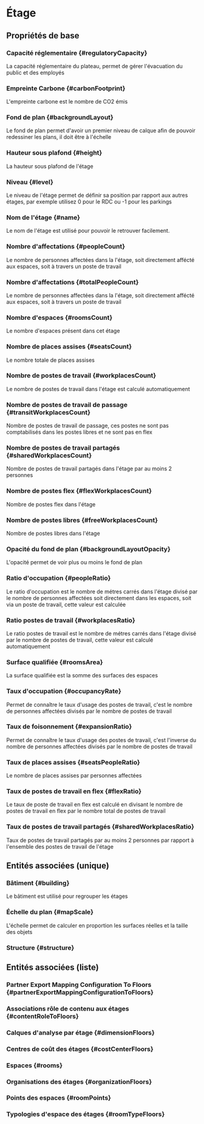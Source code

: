 # Étage
<!--- THIS FILE IS GENERATED PLEASE DO NOT EDIT IT DIRECTLY --->



## Propriétés de base

### Capacité réglementaire {#regulatoryCapacity}
        
La capacité réglementaire du plateau, permet de gérer l'évacuation du public et des employés
### Empreinte Carbone {#carbonFootprint}
        
L'empreinte carbone est le nombre de CO2 émis
### Fond de plan {#backgroundLayout}
        
Le fond de plan permet d'avoir un premier niveau de calque afin de pouvoir redessiner les plans, il doit être à l'échelle
### Hauteur sous plafond {#height}
        
La hauteur sous plafond de l'étage
### Niveau {#level}
        
Le niveau de l'étage permet de définir sa position par rapport aux autres étages, par exemple utilisez 0 pour le RDC ou -1 pour les parkings
### Nom de l'étage {#name}
        
Le nom de l'étage est utilisé pour pouvoir le retrouver facilement.
### Nombre d'affectations {#peopleCount}
        
Le nombre de personnes affectées dans la l'étage, soit directement affécté aux espaces, soit à travers un poste de travail
### Nombre d'affectations {#totalPeopleCount}
        
Le nombre de personnes affectées dans la l'étage, soit directement affécté aux espaces, soit à travers un poste de travail
### Nombre d'espaces {#roomsCount}
        
Le nombre d'espaces présent dans cet étage
### Nombre de places assises {#seatsCount}
        
Le nombre totale de places assises
### Nombre de postes de travail {#workplacesCount}
        
Le nombre de postes de travail dans l'étage est calculé automatiquement
### Nombre de postes de travail de passage {#transitWorkplacesCount}
        
Nombre de postes de travail de passage, ces postes ne sont pas comptabilisés dans les postes libres et ne sont pas en flex
### Nombre de postes de travail partagés {#sharedWorkplacesCount}
        
Nombre de postes de travail partagés dans l'étage par au moins 2 personnes
### Nombre de postes flex {#flexWorkplacesCount}
        
Nombre de postes flex dans l'étage
### Nombre de postes libres {#freeWorkplacesCount}
        
Nombre de postes libres dans l'étage
### Opacité du fond de plan {#backgroundLayoutOpacity}
        
L'opacité permet de voir plus ou moins le fond de plan
### Ratio d'occupation {#peopleRatio}
        
Le ratio d'occupation est le nombre de métres carrés dans l'étage divisé par le nombre de personnes affectées soit directement dans les espaces, soit via un poste de travail, cette valeur est calculée
### Ratio postes de travail {#workplacesRatio}
        
Le ratio postes de travail est le nombre de métres carrés dans l'étage divisé par le nombre de postes de travail, cette valeur est calculé automatiquement
### Surface qualifiée {#roomsArea}
        
La surface qualifiée est la somme des surfaces des espaces
### Taux d'occupation {#occupancyRate}
        
Permet de connaître le taux d'usage des postes de travail, c'est le nombre de personnes affectées divisés par le nombre de postes de travail
### Taux de foisonnement {#expansionRatio}
        
Permet de connaître le taux d'usage des postes de travail, c'est l'inverse du nombre de personnes affectées divisés par le nombre de postes de travail
### Taux de places assises {#seatsPeopleRatio}
        
Le nombre de places assises par personnes affectées
### Taux de postes de travail en flex {#flexRatio}
        
Le taux de poste de travail en flex est calculé en divisant le nombre de postes de travail en flex par le nombre total de postes de travail
### Taux de postes de travail partagés {#sharedWorkplacesRatio}
        
Taux de postes de travail partagés par au moins 2 personnes par rapport à l'ensemble des postes de travail de l'étage

## Entités associées (unique)

### Bâtiment {#building}
        
Le bâtiment est utilisé pour regrouper les étages
### Échelle du plan {#mapScale}
        
L'échelle permet de calculer en proportion les surfaces réelles et la taille des objets
### Structure {#structure}
        


## Entités associées (liste)

###  Partner Export Mapping Configuration To Floors {#partnerExportMappingConfigurationToFloors}
        

### Associations rôle de contenu aux étages {#contentRoleToFloors}
        

### Calques d'analyse par étage {#dimensionFloors}
        

### Centres de coût des étages {#costCenterFloors}
        

### Espaces {#rooms}
        

### Organisations des étages {#organizationFloors}
        

### Points des espaces {#roomPoints}
        

### Typologies d'espace des étages {#roomTypeFloors}
        




